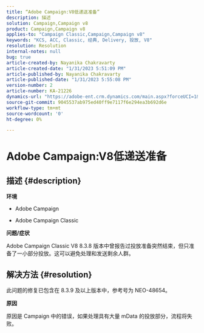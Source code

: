 ```yaml
---
title: “Adobe Campaign:V8低递送准备”
description: 描述
solution: Campaign,Campaign v8
product: Campaign,Campaign v8
applies-to: "Campaign Classic,Campaign,Campaign v8"
keywords: "KCS, ACC, Classic, 经典, Delivery, 投放, V8"
resolution: Resolution
internal-notes: null
bug: true
article-created-by: Nayanika Chakravarty
article-created-date: "1/31/2023 5:51:09 PM"
article-published-by: Nayanika Chakravarty
article-published-date: "1/31/2023 5:55:08 PM"
version-number: 2
article-number: KA-21226
dynamics-url: "https://adobe-ent.crm.dynamics.com/main.aspx?forceUCI=1&pagetype=entityrecord&etn=knowledgearticle&id=c103bed5-8fa1-ed11-aad1-6045bd0063aa"
source-git-commit: 9045537ab975ed40ff9e7117f6e294ea3b692d6e
workflow-type: tm+mt
source-wordcount: '0'
ht-degree: 0%

---
```


# Adobe Campaign:V8低递送准备

## 描述 {#description}


<b>环境</b>

- Adobe Campaign

- Adobe Campaign Classic

<b>问题/症状</b>

Adobe Campaign Classic V8 8.3.8 版本中曾报告过投放准备突然结束，但只准备了一小部分投放。这可以避免处理和发送剩余人群。


## 解决方法 {#resolution}


此问题的修复已包含在 8.3.9 及以上版本中，参考号为 NEO-48654。

<b>原因</b>

原因是 Campaign 中的错误，如果处理具有大量 mData 的投放部分，流程将失败。
